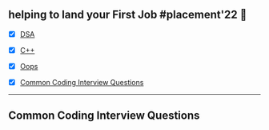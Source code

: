 ##  helping to land your First Job #placement'22 🎯
 

- [X] [DSA](https://github.com/Aj7t/100daysofDSA)   
- [X] [C++](https://github.com/Aj7t/100daysofDSA)    
- [X] [Oops](https://github.com/Aj7t/100daysofDSA)
- [X] [Common Coding Interview Questions ]()

 

<hr>

## Common Coding Interview Questions 









































